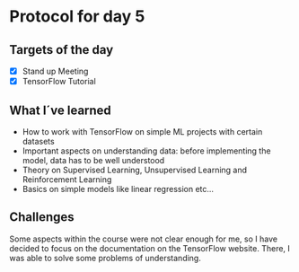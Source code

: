 # Protocol for day 5
## Targets of the day
  - [x] Stand up Meeting
  - [x] TensorFlow Tutorial

## What I´ve learned
 - How to work with TensorFlow on simple ML projects with certain datasets
 - Important aspects on understanding data: before implementing the model, data has to be well understood
 - Theory on Supervised Learning, Unsupervised Learning and Reinforcement Learning
 - Basics on simple models like linear regression etc...

## Challenges
Some aspects within the course were not clear enough for me, so I have decided to focus on the documentation on the TensorFlow website. There, I was able to solve some problems of understanding.

